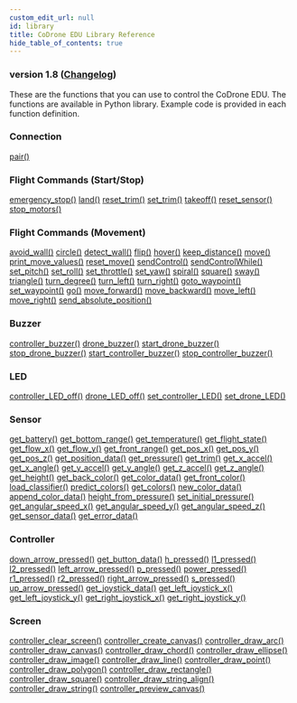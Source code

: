 ```yaml
---
custom_edit_url: null
id: library
title: CoDrone EDU Library Reference
hide_table_of_contents: true
---
```


<h3 class="homeDocLandingVersion">version 1.8 (<a class="orange-link" href="/docs/codrone-edu/python/changelog">Changelog</a>) </h3>
These are the functions that you can use to control the CoDrone EDU. The functions are available in Python library. Example code is provided in each function definition.

<div class="boxLanding">
  <div class="parentContainer">
    <div class="box-reference-shadow">
      <h3>Connection</h3>
        <a href="/docs/codrone-edu/python/Connection/01-pair">pair()</a>
    </div>
    <div class="box-reference-shadow margin-top-30"> 
        <h3>Flight Commands (Start/Stop)</h3>
            <a href="/docs/codrone-edu/python/Flight-Commands-Start-Stop/01-emergency_stop">emergency_stop()</a>
            <a href="/docs/codrone-edu/python/Flight-Commands-Start-Stop/02-land">land()</a>
            <a href="/docs/codrone-edu/python/Flight-Commands-Start-Stop/03-reset_trim/">reset_trim()</a>
            <a href="/docs/codrone-edu/python/Flight-Commands-Start-Stop/04-set_trim">set_trim()</a>
            <a href="/docs/codrone-edu/python/Flight-Commands-Start-Stop/05-take_off">takeoff()</a>
            <a href="/docs/codrone-edu/python/Flight-Commands-Start-Stop/06-reset_sensor">reset_sensor()</a>
            <a href="/docs/codrone-edu/python/Flight-Commands-Start-Stop/07-stop_motors">stop_motors()</a>
    </div>
    <div class="box-reference-shadow margin-top-30"> 
        <h3>Flight Commands (Movement)</h3>
            <a href="/docs/codrone-edu/python/Flight-Commands-Movement/01-avoid_wall">avoid_wall()</a>
            <a href="/docs/codrone-edu/python/Flight-Commands-Movement/02-circle">circle()</a>
            <a href="/docs/codrone-edu/python/Flight-Commands-Movement/03-detect_wall">detect_wall()</a>
            <a href="/docs/codrone-edu/python/Flight-Commands-Movement/04-flip">flip()</a>
            <a href="/docs/codrone-edu/python/Flight-Commands-Movement/05-hover">hover()</a>
            <a href="/docs/codrone-edu/python/Flight-Commands-Movement/06-keep_distance">keep_distance()</a>
            <a href="/docs/codrone-edu/python/Flight-Commands-Movement/07-move">move()</a>
            <a href="/docs/codrone-edu/python/Flight-Commands-Movement/08-print_move_values">print_move_values()</a>  
            <a href="/docs/codrone-edu/python/Flight-Commands-Movement/09-reset_move">reset_move()</a>
            <a href="/docs/codrone-edu/python/Flight-Commands-Movement/10-sendControl">sendControl()</a>
            <a href="/docs/codrone-edu/python/Flight-Commands-Movement/11-sendControlWhile">sendControlWhile()</a>
            <a href="/docs/codrone-edu/python/Flight-Commands-Movement/12-set_pitch">set_pitch()</a>  
            <a href="/docs/codrone-edu/python/Flight-Commands-Movement/13-set_roll">set_roll()</a>
            <a href="/docs/codrone-edu/python/Flight-Commands-Movement/14-set_throttle">set_throttle()</a>
            <a href="/docs/codrone-edu/python/Flight-Commands-Movement/15-set_yaw">set_yaw()</a>
            <a href="/docs/codrone-edu/python/Flight-Commands-Movement/16-spiral">spiral()</a>    
            <a href="/docs/codrone-edu/python/Flight-Commands-Movement/17-square">square()</a>  
            <a href="/docs/codrone-edu/python/Flight-Commands-Movement/18-sway">sway()</a>
            <a href="/docs/codrone-edu/python/Flight-Commands-Movement/19-triangle">triangle()</a>
            <a href="/docs/codrone-edu/python/Flight-Commands-Movement/20-turn_degree">turn_degree()</a>
            <a href="/docs/codrone-edu/python/Flight-Commands-Movement/21-turn_left">turn_left()</a>  
            <a href="/docs/codrone-edu/python/Flight-Commands-Movement/22-turn_right">turn_right()</a>     
            <a href="/docs/codrone-edu/python/Flight-Commands-Movement/23-goto_waypoint">goto_waypoint()</a>
            <a href="/docs/codrone-edu/python/Flight-Commands-Movement/24-set_waypoint">set_waypoint()</a>
            <a href="/docs/codrone-edu/python/Flight-Commands-Movement/25-go">go()</a>
            <a href="/docs/codrone-edu/python/Flight-Commands-Movement/26-move_forward">move_forward()</a>
            <a href="/docs/codrone-edu/python/Flight-Commands-Movement/27-move_backward">move_backward()</a>
            <a href="/docs/codrone-edu/python/Flight-Commands-Movement/28-move_left">move_left()</a>
            <a href="/docs/codrone-edu/python/Flight-Commands-Movement/29-move_right">move_right()</a>
            <a href="/docs/codrone-edu/python/Flight-Commands-Movement/30-send_absolute_position">send_absolute_position()</a>
    </div>
    <div class="box-reference-shadow margin-top-30"> 
        <h3>Buzzer</h3>
         <a href="/docs/codrone-edu/python/Buzzer/01-controller_buzzer/">controller_buzzer()</a>
         <a href="/docs/codrone-edu/python/Buzzer/02-drone_buzzer/">drone_buzzer()</a>
         <a href="/docs/codrone-edu/python/Buzzer/03-start_drone_buzzer/">start_drone_buzzer()</a>
         <a href="/docs/codrone-edu/python/Buzzer/04-stop_drone_buzzer/">stop_drone_buzzer()</a>
         <a href="/docs/codrone-edu/python/Buzzer/05-start_controller_buzzer/">start_controller_buzzer()</a> 
         <a href="/docs/codrone-edu/python/Buzzer/06-stop_controller_buzzer/">stop_controller_buzzer()</a>  
    </div>
    <div class="box-reference-shadow margin-top-30"> 
        <h3>LED</h3>
        <a href="/docs/codrone-edu/python/LED/01-controller_LED_off">controller_LED_off()</a>
        <a href="/docs/codrone-edu/python/LED/02-drone_LED_off">drone_LED_off()</a>
        <a href="/docs/codrone-edu/python/LED/03-set_controller_LED">set_controller_LED()</a>
        <a href="/docs/codrone-edu/python/LED/04-set_drone_LED">set_drone_LED()</a>
    </div>
  </div>

  <div  class="parentContainer">
    <div class="boxLanding">
       <div class="box-reference-shadow"> 
      <h3>Sensor</h3>
        <a href="/docs/codrone-edu/python/Sensors/01-get_battery">get_battery()</a>
        <a href="/docs/codrone-edu/python/Sensors/02-get_bottom_range">get_bottom_range()</a>
        <a href="/docs/codrone-edu/python/Sensors/03-get_temperature">get_temperature()</a>
        <a href="/docs/codrone-edu/python/Sensors/04-get_flight_state">get_flight_state()</a>
        <a href="/docs/codrone-edu/python/Sensors/05-get_flow_x">get_flow_x()</a>
        <a href="/docs/codrone-edu/python/Sensors/06-get_flow_y">get_flow_y()</a>
        <a href="/docs/codrone-edu/python/Sensors/07-get_front_range">get_front_range()</a>
        <a href="/docs/codrone-edu/python/Sensors/08-get_pos_x">get_pos_x()</a>
        <a href="/docs/codrone-edu/python/Sensors/09-get_pos_y">get_pos_y()</a>
        <a href="/docs/codrone-edu/python/Sensors/10-get_pos_z">get_pos_z()</a>
        <a href="/docs/codrone-edu/python/Sensors/11-get_position_data">get_position_data()</a> 
        <a href="/docs/codrone-edu/python/Sensors/12-get_pressure">get_pressure()</a>
        <a href="/docs/codrone-edu/python/Sensors/13-get_trim">get_trim()</a>
        <a href="/docs/codrone-edu/python/Sensors/14-get_x_accel">get_x_accel()</a> 
        <a href="/docs/codrone-edu/python/Sensors/15-get_x_angle">get_x_angle()</a> 
        <a href="/docs/codrone-edu/python/Sensors/16-get_y_accel">get_y_accel()</a>   
        <a href="/docs/codrone-edu/python/Sensors/17-get_y_angle">get_y_angle()</a> 
        <a href="/docs/codrone-edu/python/Sensors/18-get_z_accel">get_z_accel()</a> 
        <a href="/docs/codrone-edu/python/Sensors/19-get_z_angle">get_z_angle()</a>
        <a href="/docs/codrone-edu/python/Sensors/20-get_height">get_height()</a>    
        <a href="/docs/codrone-edu/python/Sensors/21-get_back_color">get_back_color()</a>
        <a href="/docs/codrone-edu/python/Sensors/22-get_color_data">get_color_data()</a>
        <a href="/docs/codrone-edu/python/Sensors/23-get_front_color">get_front_color()</a>
        <a href="/docs/codrone-edu/python/Sensors/24-load_classifier">load_classifier()</a>
        <a href="/docs/codrone-edu/python/Sensors/25-predict_colors">predict_colors()</a>
        <a href="/docs/codrone-edu/python/Sensors/26-get_colors">get_colors()</a>
        <a href="/docs/codrone-edu/python/Sensors/27-new_color_data">new_color_data()</a>
        <a href="/docs/codrone-edu/python/Sensors/28-append_color_data">append_color_data()</a>
        <a href="/docs/codrone-edu/python/Sensors/29-height_from_pressure">height_from_pressure()</a>
        <a href="/docs/codrone-edu/python/Sensors/30-set_initial_pressure">set_initial_pressure()</a>
        <a href="/docs/codrone-edu/python/Sensors/31-get_angular_speed_x">get_angular_speed_x()</a>
        <a href="/docs/codrone-edu/python/Sensors/32-get_angular_speed_y">get_angular_speed_y()</a>
        <a href="/docs/codrone-edu/python/Sensors/33-get_angular_speed_z">get_angular_speed_z()</a>
        <a href="/docs/codrone-edu/python/Sensors/34-get_sensor_data">get_sensor_data()</a>
        <a href="/docs/codrone-edu/python/Sensors/35-get_error_data">get_error_data()</a>
    </div>  
     </div> 
    <div class="box-reference-shadow margin-top-30"> 
        <h3>Controller</h3>
            <a href="/docs/codrone-edu/python/Controller/01-down_arrow_pressed">down_arrow_pressed()</a>
            <a href="/docs/codrone-edu/python/Controller/02-get_button_data">get_button_data()</a>
            <a href="/docs/codrone-edu/python/Controller/03-h_pressed">h_pressed()</a>
            <a href="/docs/codrone-edu/python/Controller/04-l1_pressed">l1_pressed()</a>
            <a href="/docs/codrone-edu/python/Controller/05-l2_pressed">l2_pressed()</a>
            <a href="/docs/codrone-edu/python/Controller/06-left_arrow_pressed">left_arrow_pressed()</a>
            <a href="/docs/codrone-edu/python/Controller/07-p_pressed">p_pressed()</a>
            <a href="/docs/codrone-edu/python/Controller/08-power_pressed">power_pressed()</a>
            <a href="/docs/codrone-edu/python/Controller/09-r1_pressed">r1_pressed()</a>
            <a href="/docs/codrone-edu/python/Controller/10-r2_pressed">r2_pressed()</a> 
            <a href="/docs/codrone-edu/python/Controller/11-right_arrow_pressed">right_arrow_pressed()</a>
            <a href="/docs/codrone-edu/python/Controller/12-s_pressed">s_pressed()</a>
            <a href="/docs/codrone-edu/python/Controller/13-up_arrow_pressed">up_arrow_pressed()</a> 
            <a href="/docs/codrone-edu/python/Controller/14-get_joystick_data">get_joystick_data()</a> 
            <a href="/docs/codrone-edu/python/Controller/15-get_left_joystick_x">get_left_joystick_x()</a>   
            <a href="/docs/codrone-edu/python/Controller/16-get_left_joystick_y">get_left_joystick_y()</a> 
            <a href="/docs/codrone-edu/python/Controller/17-get_right_joystick_x">get_right_joystick_x()</a> 
            <a href="/docs/codrone-edu/python/Controller/18-get_right_joystick_y">get_right_joystick_y()</a>
    </div>
      <div class="box-reference-shadow margin-top-30"> 
        <h3>Screen</h3>
            <a href="/docs/codrone-edu/python/Screen/01-controller_clear_screen">controller_clear_screen()</a>
            <a href="/docs/codrone-edu/python/Screen/02-controller_create_canvas">controller_create_canvas()</a>
            <a href="/docs/codrone-edu/python/Screen/03-controller_draw_arc">controller_draw_arc()</a>
            <a href="/docs/codrone-edu/python/Screen/04-controller_draw_canvas">controller_draw_canvas()</a>
            <a href="/docs/codrone-edu/python/Screen/05-controller_draw_chord">controller_draw_chord()</a>
            <a href="/docs/codrone-edu/python/Screen/06-controller_draw_ellipse">controller_draw_ellipse()</a>
            <a href="/docs/codrone-edu/python/Screen/07-controller_draw_image">controller_draw_image()</a>
            <a href="/docs/codrone-edu/python/Screen/08-controller_draw_line">controller_draw_line()</a>
            <a href="/docs/codrone-edu/python/Screen/09-controller_draw_point">controller_draw_point()</a>
            <a href="/docs/codrone-edu/python/Screen/10-controller_draw_polygon">controller_draw_polygon()</a> 
            <a href="/docs/codrone-edu/python/Screen/11-controller_draw_rectangle">controller_draw_rectangle()</a>
            <a href="/docs/codrone-edu/python/Screen/12-controller_draw_square">controller_draw_square()</a>
            <a href="/docs/codrone-edu/python/Screen/13-controller_draw_string_align">controller_draw_string_align()</a> 
            <a href="/docs/codrone-edu/python/Screen/14-controller_draw_string">controller_draw_string()</a> 
            <a href="/docs/codrone-edu/python/Screen/15-controller_preview_canvas">controller_preview_canvas()</a>   
        </div>
  </div>
</div>
<div class="boxLanding marginTop25">


</div>